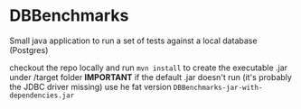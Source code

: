 # DBBenchmarks

Small java application to run a set of tests against a local database (Postgres)

checkout the repo locally and run `mvn install` to create the executable .jar under /target folder
**IMPORTANT** if the default .jar doesn't run (it's probably the JDBC driver missing) use he fat version `DBBenchmarks-jar-with-dependencies.jar`